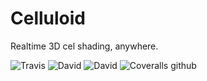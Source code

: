 # Celluloid
Realtime 3D cel shading, anywhere.

![Travis](https://img.shields.io/travis/jameswilddev/celluloid.svg)
![David](https://img.shields.io/david/jameswilddev/celluloid.svg)
![David](https://img.shields.io/david/dev/jameswilddev/celluloid.svg)
![Coveralls github](https://img.shields.io/coveralls/github/jameswilddev/celluloid.svg)

